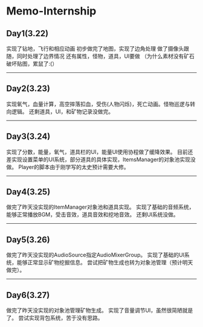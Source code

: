 # Memo-Internship
## Day1(3.22)
  实现了钻地，飞行和相应动画
  初步做完了地图，实现了边角处理
  做了摄像头跟随，同时处理了边界情况
  还有属性，怪物，道具，UI要做
  （为什么素材没有矿石破坏贴图，累鼠了:(）

---

## Day2(3.23)
实现氧气，血量计算，高空摔落扣血，受伤(人物闪烁)，死亡动画。怪物巡逻与转向逻辑。
还剩道具，UI，和矿物记录没做完。

---

## Day3(3.24)

实现了分数，能量，氧气，道具栏的UI，能量UI使用协程做了缓降效果。
目前还差实现设置菜单的UI系统，部分道具的具体实现，ItemsManager的对象池实现没做。
Player的脚本由于刚学写的太史预计需要大修。

---

## Day4(3.25)

做完了昨天没实现的ItemManager对象池和道具实现。
实现了基础的音频系统，能够正常播放BGM，受击音效，道具音效和挖地音效。
还剩UI系统没做。

---

## Day5(3.26)

做完了昨天没实现的AudioSource指定AudioMixerGroup。
实现了基础的UI系统，能够正常显示矿物挖掘信息。
尝试把矿物生成也转为对象池管理（预计明天做完）。

---

## Day6(3.27)

做完了昨天没实现的对象池管理矿物生成。
实现了音量调节UI，虽然很简陋就是了。
尝试实现背包系统，苦于没有思路。
